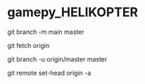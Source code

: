 # gamepy_HELIKOPTER
git branch -m main master

git fetch origin

git branch -u origin/master master

git remote set-head origin -a
